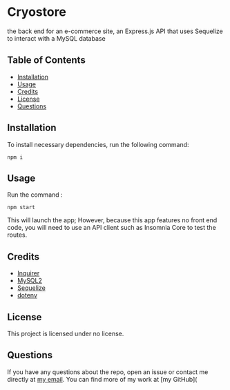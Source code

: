 # Cryostore
 the back end for an e-commerce site, an Express.js API that uses Sequelize to interact with a MySQL database

## Table of Contents
* [Installation](#installation)
* [Usage](#usage)
* [Credits](#credits)
* [License](#license)
* [Questions](#questions)


## Installation
To install necessary dependencies, run the following command:
```
npm i
```

## Usage
Run the command :
```
npm start
```
This will launch the app; However, because this app features no front end code, you will need to use an API client such as Insomnia Core to test the routes.
## Credits
* [Inquirer](https://www.npmjs.com/package/inquirer)
* [MySQL2](https://www.npmjs.com/package/mysql2)
* [Sequelize](https://www.npmjs.com/package/sequelize)
* [dotenv](https://www.npmjs.com/package/dotenv)

## License
This project is licensed under no license.

## Questions
If you have any questions about the repo, open an issue or contact me directly at 
[my email](mailto:"samtisme@gmail.com"). You can find more of my work at [my GitHub](
